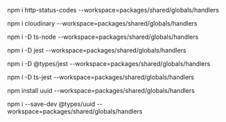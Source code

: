npm i http-status-codes --workspace=packages/shared/globals/handlers

npm i cloudinary --workspace=packages/shared/globals/handlers

npm i -D ts-node --workspace=packages/shared/globals/handlers

npm i -D jest --workspace=packages/shared/globals/handlers

npm i -D @types/jest --workspace=packages/shared/globals/handlers

npm i -D ts-jest --workspace=packages/shared/globals/handlers

 npm install uuid --workspace=packages/shared/globals/handlers

npm i --save-dev @types/uuid --workspace=packages/shared/globals/handlers